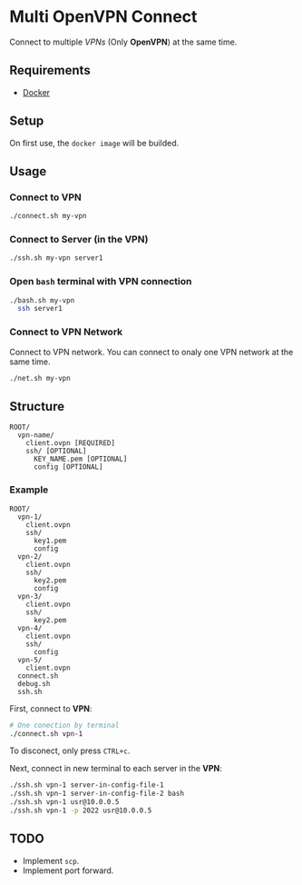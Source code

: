 # Multi OpenVPN Connect

Connect to multiple _VPNs_ (Only **OpenVPN**) at the same time.

## Requirements

* [Docker](https://docs.docker.com/engine/installation/linux/docker-ce/ubuntu/)

## Setup

On first use, the `docker image` will be builded.

## Usage

### Connect to VPN

```bash
./connect.sh my-vpn
```

### Connect to Server (in the VPN)

```bash
./ssh.sh my-vpn server1
```

### Open `bash` terminal with VPN connection

```bash
./bash.sh my-vpn
  ssh server1
```

### Connect to VPN Network

Connect to VPN network. You can connect to onaly one VPN network at the same time.

```bash
./net.sh my-vpn
```

## Structure

```
ROOT/
  vpn-name/
    client.ovpn [REQUIRED]
    ssh/ [OPTIONAL]
      KEY_NAME.pem [OPTIONAL]
      config [OPTIONAL]
```

### Example

```
ROOT/
  vpn-1/
    client.ovpn
    ssh/
      key1.pem
      config
  vpn-2/
    client.ovpn
    ssh/
      key2.pem
      config
  vpn-3/
    client.ovpn
    ssh/
      key2.pem
  vpn-4/
    client.ovpn
    ssh/
      config
  vpn-5/
    client.ovpn
  connect.sh
  debug.sh
  ssh.sh
```

First, connect to **VPN**:

```bash
# One conection by terminal
./connect.sh vpn-1
```

To disconect, only press `CTRL+c`.

Next, connect in new terminal to each server in the **VPN**:

```bash
./ssh.sh vpn-1 server-in-config-file-1
./ssh.sh vpn-1 server-in-config-file-2 bash
./ssh.sh vpn-1 usr@10.0.0.5
./ssh.sh vpn-1 -p 2022 usr@10.0.0.5
```

## TODO

* Implement `scp`.
* Implement port forward.
